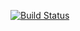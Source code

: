 [![Build Status](https://travis-ci.com/izo30/grocery-delivery.svg?token=TBAvqzqhSSPTjTBPv1sK&branch=develop)](https://travis-ci.com/izo30/grocery-delivery)